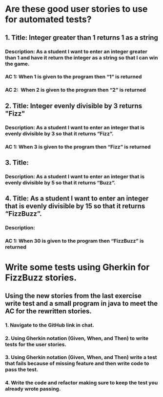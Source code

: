 # Are these good user stories to use for automated tests?
##
## 1. **Title**: Integer greater than 1 returns 1 as a string​
### **Description**: As a student I want to enter an integer greater than 1 and have it return the integer as a string so that I can win the game.​
### **AC 1**: When 1 is given to the program then “1” is returned
### **AC 2**:  When 2 is given to the program then “2” is returned
##
##
## 2. **Title**: Integer evenly divisible by 3 returns "Fizz"
### **Description**: As a student I want to enter an integer that is evenly divisible by 3 so that it returns “Fizz”.​
### **AC 1**: When 3 is given to the program then “Fizz” is returned​
##
##
## 3. **Title**:
### **Description**: As a student I want to enter an integer that is evenly divisible by 5 so that it returns “Buzz”.
##
##
## 4. ****Title****: As a student I want to enter an integer that is evenly divisible by 15 so that it returns “FizzBuzz”.​
### **Description**:
### **AC 1**: When 30 is given to the program then “FizzBuzz” is returned
# 
#
# Write some tests using Gherkin for FizzBuzz stories.
## Using the new stories from the last exercise write test and a small program in java to meet the AC for the rewritten stories.
### 1. Navigate to the GitHub link in chat.
### 2. Using Gherkin notation (Given, When, and Then) to write tests for the user stories.
### 3. Using Gherkin notation (Given, When, and Then) write a test that fails because of missing feature and then write code to pass the test.
### 4. Write the code and refactor making sure to keep the test you already wrote passing.

